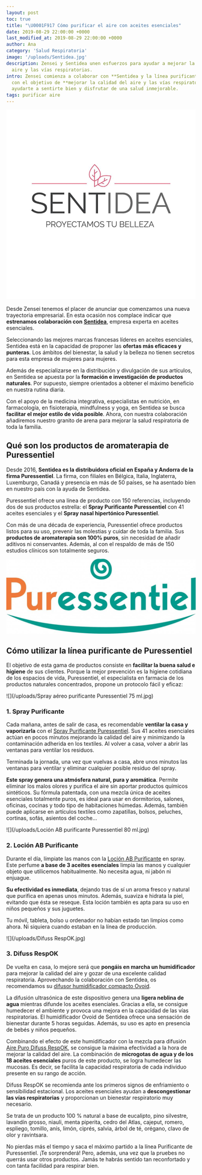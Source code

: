 ```yaml
---
layout: post
toc: true
title: "\U0001F917 Cómo purificar el aire con aceites esenciales"
date: 2019-08-29 22:00:00 +0000
last_modified_at: 2019-08-29 22:00:00 +0000
author: Ana
category: 'Salud Respiratoria'
image: '/uploads/Sentidea.jpg'
description: Zensei y Sentidea unen esfuerzos para ayudar a mejorar la calidad del
  aire y las vías respiratorias.
intro: Zensei comienza a colaborar con **Sentidea y la línea purificante de Puressentiel**
  con el objetivo de **mejorar la calidad del aire y las vías respiratorias**. Queremos
  ayudarte a sentirte bien y disfrutar de una salud inmejorable.
tags: purificar aire
---
```

![](/uploads/Sentidea.jpg)

Desde Zensei tenemos el placer de anunciar que comenzamos una nueva trayectoria empresarial. En esta ocasión nos complace indicar que **estrenamos colaboración con** [**Sentidea**](https://sentideashop.com/es/), empresa experta en aceites esenciales.

Seleccionando las mejores marcas francesas líderes en aceites esenciales, Sentidea está en la capacidad de proponer las **ofertas más eficaces y punteras**. Los ámbitos del bienestar, la salud y la belleza no tienen secretos para esta empresa de mujeres para mujeres.

Además de especializarse en la distribución y divulgación de sus artículos, en Sentidea se apuesta por la **formación e investigación de productos naturales**. Por supuesto, siempre orientados a obtener el máximo beneficio en nuestra rutina diaria.

Con el apoyo de la medicina integrativa, especialistas en nutrición, en farmacología, en fisioterapia, mindfulness y yoga, en Sentidea se busca **facilitar el mejor estilo de vida posible**. Ahora, con nuestra colaboración añadiremos nuestro granito de arena para mejorar la salud respiratoria de toda la familia.

## Qué son los productos de aromaterapia de Puressentiel

Desde 2016, **Sentidea es la distribuidora oficial en España y Andorra de la firma Puressentiel**. La firma, con filiales en Bélgica, Italia, Inglaterra, Luxemburgo, Canadá y presencia en más de 50 países, se ha asentado bien en nuestro país con la ayuda de Sentidea.

Puressentiel ofrece una línea de producto con 150 referencias, incluyendo dos de sus productos estrella: el **Spray Purificante Puressentiel** con 41 aceites esenciales y el **Spray nasal hipertónico Puressentiel**.

Con más de una década de experiencia, Puressentiel ofrece productos listos para su uso, prevenir las molestias y cuidar de toda la familia. Sus **productos de aromaterapia son 100% puros**, sin necesidad de añadir aditivos ni conservantes. Además, al con el respaldo de más de 150 estudios clínicos son totalmente seguros.

![](/uploads/Puressentiel.jpg)

## Cómo utilizar la línea purificante de Puressentiel

El objetivo de esta gama de productos consiste en **facilitar la buena salud e higiene** de sus clientes. Porque la mejor prevención es la higiene cotidiana de los espacios de vida, Puressentiel, el especialista en farmacia de los productos naturales concentrados, propone un protocolo fácil y eficaz:

![](/uploads/Spray aéreo purificante Puressentiel 75 ml.jpg)

### 1. Spray Purificante

Cada mañana, antes de salir de casa, es recomendable **ventilar la casa y vaporizarla** con el [Spray Purificante Puressentiel](https://sentideashop.com/es/purificante/396-spray-aereo-purificante-puressentiel-75-ml.html). Sus 41 aceites esenciales actúan en pocos minutos mejorando la calidad del aire y minimizando la contaminación adherida en los textiles. Al volver a casa, volver a abrir las ventanas para ventilar los residuos.

Terminada la jornada, una vez que vuelvas a casa, abre unos minutos las ventanas para ventilar y eliminar cualquier posible residuo del spray.

**Este spray genera una atmósfera natural, pura y aromática**. Permite eliminar los malos olores y purifica el aire sin aportar productos químicos sintéticos. Su fórmula patentada, con una mezcla única de aceites esenciales totalmente puros, es ideal para usar en dormitorios, salones, oficinas, cocinas y todo tipo de habitaciones húmedas. Además, también puede aplicarse en artículos textiles como zapatillas, bolsos, peluches, cortinas, sofás, asientos del coche…

![](/uploads/Loción AB purificante Puressentiel 80 ml.jpg)

### 2. Loción AB Purificante

Durante el día, límpiate las manos con la [Loción AB Purificante](https://sentideashop.com/es/purificante/402-locion-ab-purificante-puressentiel-80-ml.html) en spray. Este perfume **a base de 3 aceites esenciales** limpia las manos y cualquier objeto que utilicemos habitualmente. No necesita agua, ni jabón ni enjuague.

**Su efectividad es inmediata**, dejando tras de sí un aroma fresco y natural que purifica en apenas unos minutos. Además, suaviza e hidrata la piel, evitando que ésta se reseque. Esta loción también es apta para su uso en niños pequeños y sus juguetes.

Tu móvil, tableta, bolso u ordenador no habían estado tan limpios como ahora. Ni siquiera cuando estaban en la línea de producción.

![](/uploads/Difuss RespOK.jpg)

### 3. Difuss RespOK

De vuelta en casa, lo mejore será que **pongáis en marcha un humidificador** para mejorar la calidad del aire y gozar de una excelente calidad respiratoria. Aprovechando la colaboración con Sentidea, os recomendamos su [difusor humidificador compacto Ovoid](https://sentideashop.com/es/difusion/680-difusor-humidificador-compacto-ovoid.html).

La difusión ultrasónica de este dispositivo genera una **ligera neblina de agua** mientras difunde los aceites esenciales. Gracias a ella, se consigue humedecer el ambiente y provoca una mejora en la capacidad de las vías respiratorias. El humidificador Ovoid de Sentidea ofrece una sensación de bienestar durante 5 horas seguidas. Además, su uso es apto en presencia de bebés y niños pequeños.

Combinando el efecto de este humidificador con la mezcla para difusión [Aire Puro Difuss RespOK](https://sentideashop.com/es/difusion/413-difuss-respok-puressentiel-30-ml.html), se consigue la máxima efectividad a la hora de mejorar la calidad del aire. La combinación de **microgotas de agua y de los 18 aceites esenciales** puros de este producto, se logra humedecer las mucosas. Es decir, se facilita la capacidad respiratoria de cada individuo presente en su rango de acción.

Difuss RespOK se recomienda ante los primeros signos de enfriamiento o sensibilidad estacional. Los aceites esenciales ayudan a **descongestionar las vías respiratorias** y proporcionan un bienestar respiratorio muy necesario.

Se trata de un producto 100 % natural a base de eucalipto, pino silvestre, lavandín grosso, niauli, menta piperita, cedro del Atlas, cajeput, romero, espliego, tomillo, anís, limón, ciprés, salvia, árbol de té, orégano, clavo de olor y ravintsara.

No pierdas más el tiempo y saca el máximo partido a la línea Purificante de Puressentiel. ¡Te sorprenderá! Pero, además, una vez que la pruebes no querrás usar otros productos. Jamás te habrás sentido tan reconfortado y con tanta facilidad para respirar bien.
